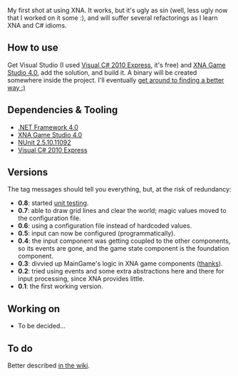My first shot at using XNA. It works, but it's ugly as sin (well, less ugly now that I worked on it some :), and will suffer several refactorings as I learn XNA and C# idioms.

How to use
----------

Get Visual Studio (I used [Visual C# 2010 Express][vcsx10], it's free) and [XNA Game Studio 4.0][xna4], add the solution, and build it. A binary will be created somewhere inside the project. I'll eventually [get around to finding a better way :)][tobecontinued]

Dependencies & Tooling
----------------------

* [.NET Framework 4.0][net4]
* [XNA Game Studio 4.0][xna4]
* [NUnit 2.5.10.11092][nunit2_5_10]
* [Visual C# 2010 Express][vcsx10]

Versions
--------

The tag messages should tell you everything, but, at the risk of redundancy:

* **0.8**: started [unit testing][testing].
* **0.7**: able to draw grid lines and clear the world; magic values moved to the configuration file.
* **0.6**: using a configuration file instead of hardcoded values.
* **0.5**: input can now be configured (programmatically).
* **0.4**: the input component was getting coupled to the other components, so its events are gone, and the game state component is the foundation component.
* **0.3**: divvied up MainGame's logic in XNA game components ([thanks][nuclex-components]).
* **0.2**: tried using events and some extra abstractions here and there for input processing, since XNA provides little.
* **0.1**: the first working version.

Working on
----------

* To be decided...

To do
-----

Better described [in the wiki][tobecontinued].

[net4]: http://www.microsoft.com/download/en/details.aspx?id=17851
[vcsx10]: http://www.microsoft.com/visualstudio/en-us/products/2010-editions/visual-csharp-express
[xna4]: http://www.microsoft.com/download/en/details.aspx?id=23714
[nunit2_5_10]: http://www.nunit.org/download.html
[nuclex-components]: http://www.nuclex.org/articles/architecture/6-game-components-and-game-services
[ninject]: http://ninject.org/
[ninject-xna]: http://www.nuclex.org/articles/architecture/9-using-dependency-injection-in-xna
[nuget]: http://nuget.org/
[tobecontinued]: https://github.com/hanjos/gameoflife-xna/wiki/To-Be-Continued
[testing]: https://github.com/hanjos/gameoflife-xna/wiki/Testing